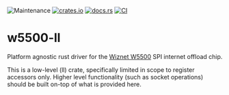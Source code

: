 ![Maintenance](https://img.shields.io/badge/maintenance-experimental-blue.svg)
[![crates.io](https://img.shields.io/crates/v/w5500-ll.svg)](https://crates.io/crates/w5500-ll)
[![docs.rs](https://docs.rs/w5500-ll/badge.svg)](https://docs.rs/w5500-ll/)
[![CI](https://github.com/newAM/w5500-ll-rs/workflows/CI/badge.svg)](https://github.com/newAM/w5500-ll-rs/actions)

# w5500-ll

Platform agnostic rust driver for the [Wiznet W5500] SPI internet offload
chip.

This is a low-level (ll) crate, specifically limited in scope to register
accessors only.
Higher level functionality (such as socket operations) should be built
on-top of what is provided here.

[Wiznet W5500]: https://www.wiznet.io/product-item/w5500/
